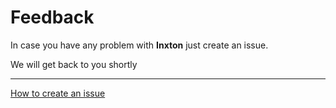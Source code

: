 # Feedback #


In case you have any problem with **Inxton** just create an issue. 

We will get back to you shortly


---
[How to create an issue](https://help.github.com/en/github/managing-your-work-on-github/creating-an-issue)
